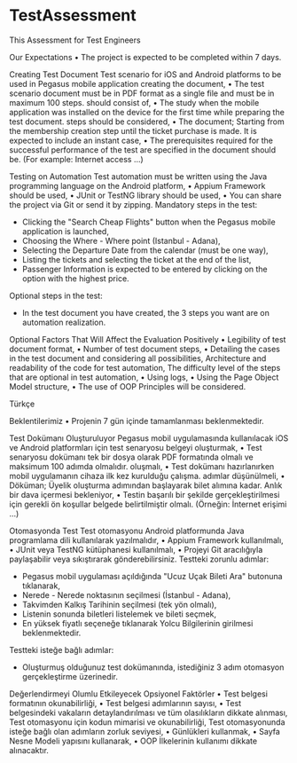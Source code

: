 # TestAssessment
This Assessment for Test Engineers

Our Expectations
• The project is expected to be completed within 7 days.

Creating Test Document
Test scenario for iOS and Android platforms to be used in Pegasus mobile application
creating the document,
• The test scenario document must be in PDF format as a single file and must be in maximum 100 steps.
should consist of,
• The study when the mobile application was installed on the device for the first time while preparing the test document.
steps should be considered,
• The document; Starting from the membership creation step until the ticket purchase is made.
It is expected to include an instant case,
• The prerequisites required for the successful performance of the test are specified in the document
should be. (For example: Internet access ...)

Testing on Automation
Test automation must be written using the Java programming language on the Android platform,
• Appium Framework should be used,
• JUnit or TestNG library should be used,
• You can share the project via Git or send it by zipping.
Mandatory steps in the test:
* Clicking the "Search Cheap Flights" button when the Pegasus mobile application is launched,
* Choosing the Where - Where point (Istanbul - Adana),
* Selecting the Departure Date from the calendar (must be one way),
* Listing the tickets and selecting the ticket at the end of the list,
* Passenger Information is expected to be entered by clicking on the option with the highest price.

Optional steps in the test:
* In the test document you have created, the 3 steps you want are on automation realization.

Optional Factors That Will Affect the Evaluation Positively
• Legibility of test document format,
• Number of test document steps,
• Detailing the cases in the test document and considering all possibilities,
Architecture and readability of the code for test automation,
The difficulty level of the steps that are optional in test automation,
• Using logs,
• Using the Page Object Model structure,
• The use of OOP Principles will be considered.

Türkçe

Beklentilerimiz
• Projenin 7 gün içinde tamamlanması beklenmektedir.

Test Dokümanı Oluşturuluyor
Pegasus mobil uygulamasında kullanılacak iOS ve Android platformları için test senaryosu
belgeyi oluşturmak,
• Test senaryosu dokümanı tek bir dosya olarak PDF formatında olmalı ve maksimum 100 adımda olmalıdır.
oluşmalı,
• Test dokümanı hazırlanırken mobil uygulamanın cihaza ilk kez kurulduğu çalışma.
adımlar düşünülmeli,
• Döküman; Üyelik oluşturma adımından başlayarak bilet alımına kadar.
Anlık bir dava içermesi bekleniyor,
• Testin başarılı bir şekilde gerçekleştirilmesi için gerekli ön koşullar belgede belirtilmiştir
olmalı. (Örneğin: İnternet erişimi ...)

Otomasyonda Test
Test otomasyonu Android platformunda Java programlama dili kullanılarak yazılmalıdır,
• Appium Framework kullanılmalı,
• JUnit veya TestNG kütüphanesi kullanılmalı,
• Projeyi Git aracılığıyla paylaşabilir veya sıkıştırarak gönderebilirsiniz.
Testteki zorunlu adımlar:
* Pegasus mobil uygulaması açıldığında "Ucuz Uçak Bileti Ara" butonuna tıklanarak,
* Nerede - Nerede noktasının seçilmesi (İstanbul - Adana),
* Takvimden Kalkış Tarihinin seçilmesi (tek yön olmalı),
* Listenin sonunda biletleri listelemek ve bileti seçmek,
* En yüksek fiyatlı seçeneğe tıklanarak Yolcu Bilgilerinin girilmesi beklenmektedir.

Testteki isteğe bağlı adımlar:
* Oluşturmuş olduğunuz test dokümanında, istediğiniz 3 adım otomasyon gerçekleştirme üzerinedir.

Değerlendirmeyi Olumlu Etkileyecek Opsiyonel Faktörler
• Test belgesi formatının okunabilirliği,
• Test belgesi adımlarının sayısı,
• Test belgesindeki vakaların detaylandırılması ve tüm olasılıkların dikkate alınması,
Test otomasyonu için kodun mimarisi ve okunabilirliği,
Test otomasyonunda isteğe bağlı olan adımların zorluk seviyesi,
• Günlükleri kullanmak,
• Sayfa Nesne Modeli yapısını kullanarak,
• OOP İlkelerinin kullanımı dikkate alınacaktır.
